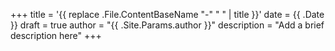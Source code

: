 +++
title = '{{ replace .File.ContentBaseName "-" " " | title }}'
date = {{ .Date }}
draft = true
author = "{{ .Site.Params.author }}"
description = "Add a brief description here"
+++


